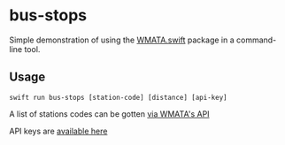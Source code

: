 # bus-stops

Simple demonstration of using the [WMATA.swift](https://github.com/emma-k-alexandra/WMATA.swift) package in a command-line tool.

## Usage
```
swift run bus-stops [station-code] [distance] [api-key]
```

A list of stations codes can be gotten [via WMATA's API](https://developer.wmata.com/docs/services/5476364f031f590f38092507/operations/5476364f031f5909e4fe3311)

API keys are [available here](https://developer.wmata.com/Products)
